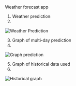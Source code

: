 
Weather forecast app


1. Weather prediction
2. 
![Weather Prediction](https://github.com/user-attachments/assets/e53b0aa2-61fe-4891-9a46-2de97aed0680)


3. Graph of multi-day prediction
4. 
![Graph prediction](https://github.com/user-attachments/assets/194dcc27-2c64-483c-8d35-0a6ab35400ca)


5. Graph of historical data used
6. 
![Historical graph](https://github.com/user-attachments/assets/1b429863-ac8e-4f46-848a-105ffd1eebdb)

